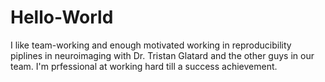 # Hello-World

I like team-working and enough motivated working in reproducibility piplines in neuroimaging with Dr. Tristan Glatard and the other guys in our team. I'm prfessional at working hard till a success achievement.
